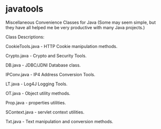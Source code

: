 javatools
=========

Miscellaneous Convenience Classes for Java
(Some may seem simple, but they have all helped me be very productive with many Java projects.)

Class Descriptions:

CookieTools.java - HTTP Cookie manipulation methods.

Crypto.java - Crypto and Security Tools.

DB.java - JDBC/JDNI Database class.

IPConv.java - IP4 Address Conversion Tools.

LT.java - Log4J Logging Tools.

OT.java - Object utility methods.

Prop.java - properties utilities.

SContext.java - servlet context utilities.

Txt.java - Text manipulation and conversion methods.
